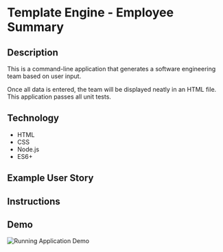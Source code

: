 # Template Engine - Employee Summary

## Description

This is a command-line application that generates a software engineering team based on user input.

Once all data is entered, the team will be displayed neatly in an HTML file.  This application passes all unit tests.

## Technology

* HTML
* CSS
* Node.js
* ES6+

## Example User Story


## Instructions


## Demo

![Running Application Demo](https://kaykuhl.github.io/homework-10/assets/application.gif)

